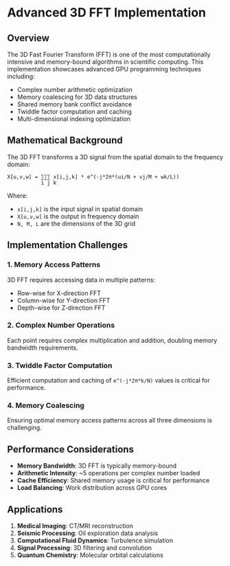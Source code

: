 # Advanced 3D FFT Implementation

## Overview
The 3D Fast Fourier Transform (FFT) is one of the most computationally intensive and memory-bound algorithms in scientific computing. This implementation showcases advanced GPU programming techniques including:

- Complex number arithmetic optimization
- Memory coalescing for 3D data structures
- Shared memory bank conflict avoidance
- Twiddle factor computation and caching
- Multi-dimensional indexing optimization

## Mathematical Background

The 3D FFT transforms a 3D signal from the spatial domain to the frequency domain:

```
X[u,v,w] = ∑∑∑ x[i,j,k] * e^(-j*2π*(ui/N + vj/M + wk/L))
           i j k
```

Where:
- `x[i,j,k]` is the input signal in spatial domain
- `X[u,v,w]` is the output in frequency domain
- `N, M, L` are the dimensions of the 3D grid

## Implementation Challenges

### 1. Memory Access Patterns
3D FFT requires accessing data in multiple patterns:
- Row-wise for X-direction FFT
- Column-wise for Y-direction FFT  
- Depth-wise for Z-direction FFT

### 2. Complex Number Operations
Each point requires complex multiplication and addition, doubling memory bandwidth requirements.

### 3. Twiddle Factor Computation
Efficient computation and caching of `e^(-j*2π*k/N)` values is critical for performance.

### 4. Memory Coalescing
Ensuring optimal memory access patterns across all three dimensions is challenging.

## Performance Considerations

- **Memory Bandwidth**: 3D FFT is typically memory-bound
- **Arithmetic Intensity**: ~5 operations per complex number loaded
- **Cache Efficiency**: Shared memory usage is critical for performance
- **Load Balancing**: Work distribution across GPU cores

## Applications

1. **Medical Imaging**: CT/MRI reconstruction
2. **Seismic Processing**: Oil exploration data analysis
3. **Computational Fluid Dynamics**: Turbulence simulation
4. **Signal Processing**: 3D filtering and convolution
5. **Quantum Chemistry**: Molecular orbital calculations

